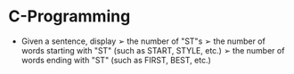# C-Programming

- Given a sentence, display
➢ the number of "ST"s
➢ the number of words starting with "ST" (such as START, STYLE, etc.)
➢ the number of words ending with "ST" (such as FIRST, BEST, etc.)